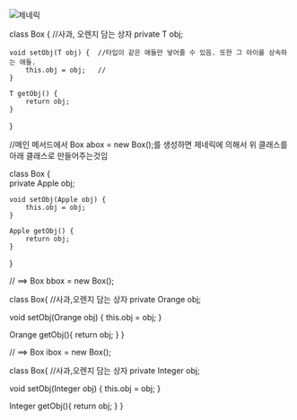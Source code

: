 ![제네릭](https://github.com/SungChanKwon/Java_/assets/157094708/d4a6ce19-d99f-4d3c-a5ac-23c0cb0560f7) 


class Box<T> {				//사과, 오렌지 담는 상자
	private T obj;
	
	void setObj(T obj) {  //타입이 같은 애들만 넣어줄 수 있음. 또한 그 아이를 상속하는 애들.
		this.obj = obj;   //
	}
	
	T getObj() {
		return obj;
	}
}


//메인 메서드에서 Box<Apple> abox = new Box();를 생성하면 제네릭에 의해서 위 클래스를 아래 클래스로 만들어주는것임

class Box<T> {				
	private Apple obj;
	
	void setObj(Apple obj) {  
		this.obj = obj;   
	}
	
	Apple getObj() {
		return obj;
	}
}

// ==> Box<Orange> bbox = new Box();

class Box<T>{  //사과,오렌지 담는 상자
   private Orange obj;
   
   void setObj(Orange  obj) {
      this.obj = obj;
   }
   
   Orange  getObj(){
      return obj;
   }
}

// ==> Box<Integer> ibox = new Box<Integer>();

class Box<T>{  //사과,오렌지 담는 상자
   private Integer obj;
   
   void setObj(Integer  obj) {
      this.obj = obj;
   }
   
   Integer  getObj(){
      return obj;
   }
}
